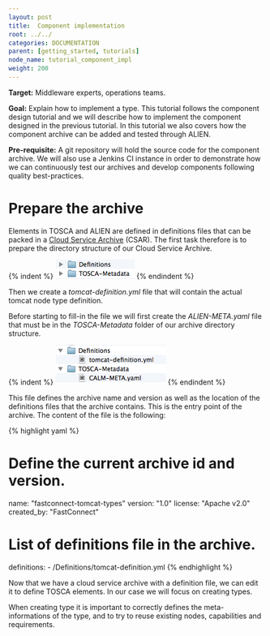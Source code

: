 ```yaml
---
layout: post
title:  Component implementation
root: ../../
categories: DOCUMENTATION
parent: [getting_started, tutorials]
node_name: tutorial_component_impl
weight: 200
---
```


**Target:** Middleware experts, operations teams.

**Goal:** Explain how to implement a type. This tutorial follows the component design tutorial and we will describe how to implement the component designed in the previous tutorial. In this tutorial we also covers how the component archive can be added and tested through ALIEN.

**Pre-requisite:** A git repository will hold the source code for the component archive. We will also use a Jenkins CI instance in order to demonstrate how we can continuously test our archives and develop components following quality best-practices.

# Prepare the archive

Elements in TOSCA and ALIEN are defined in definitions files that can be packed in a [Cloud Service Archive](#/documentation/tosca_ref/cloud_service_archive.html) (CSAR). The first task therefore is to prepare the directory structure of our Cloud Service Archive.

{% indent %}
![csar-content.png](../../images/tutorial-tomcat-csar-1.png)
{% endindent %}

Then we create a _tomcat-definition.yml_ file that will contain the actual tomcat node type definition.

Before starting to fill-in the file we will first create the _ALIEN-META.yaml_ file that must be in the _TOSCA-Metadata_ folder of our archive directory structure.

{% indent %}
![csar-content.png](../../images/tutorial-tomcat-csar-2.png)
{% endindent %}

This file defines the archive name and version as well as the location of the definitions files that the archive contains. This is the entry point of the archive. The content of the file is the following:

{% highlight yaml %}
# Define the current archive id and version.
name: "fastconnect-tomcat-types"
version: "1.0"
license: "Apache v2.0"
created_by: "FastConnect"

# List of definitions file in the archive.
definitions:
    - /Definitions/tomcat-definition.yml
{% endhighlight %}

Now that we have a cloud service archive with a definition file, we can edit it to define TOSCA elements. In our case we will focus on creating types.

When creating type it is important to correctly defines the meta-informations of the type, and to try to reuse existing nodes, capabilities and requirements.

